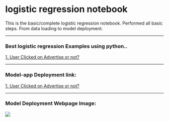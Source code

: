 # logistic regression notebook
 This is the basic/complete logistic regression notebook. Performed all basic steps. From data loading to model deployment.
 ***
### Best logistic regression Examples using python..

<a href="https://github.com/ShrikantUppin/2_logistic-regression-notebook/blob/main/clicked%20on%20Ad%20.ipynb/" target="_blank">1. User Clicked on Advertise or not?</a>
***
### Model-app Deployment link:

<a href="https://clicked-on-ad-logistic-regress.herokuapp.com/" target="_blank">1. User Clicked on Advertise or not?</a>
***
### Model Deployment Webpage Image:

![](https://github.com/ShrikantUppin/Logistic-Regression-Complete-Notebook/blob/main/streamlit.png?raw=true)

